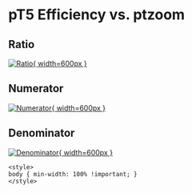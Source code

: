 # pT5 Efficiency vs. ptzoom

## Ratio

[![Ratio](../mtv/var/pT5_eff_ptzoom.png){ width=600px }](../mtv/var/pT5_eff_ptzoom.pdf)

## Numerator

[![Numerator](../mtv/num/pT5_eff_ptzoom_num.png){ width=600px }](../mtv/num/pT5_eff_ptzoom_num.pdf)

## Denominator

[![Denominator](../mtv/den/pT5_eff_ptzoom_den.png){ width=600px }](../mtv/den/pT5_eff_ptzoom_den.pdf)


``` {=html}
<style>
body { min-width: 100% !important; }
</style>
```
